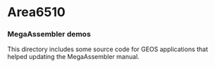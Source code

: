# Area6510

### MegaAssembler demos
This directory includes some source code for GEOS applications that helped updating the MegaAssembler manual.
